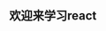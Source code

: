 <!--
 * @Author: liuliang
 * @version: 1.0.0
 * @Date: 2020-09-11 15:30:34
 * @Description:  
 * @LastEditTime: 2020-09-11 16:06:58
-->
## 欢迎来学习react